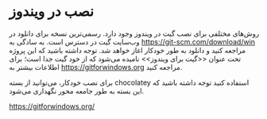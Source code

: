 # نصب در ویندوز
روش‌های مختلفی برای نصب گیت در ویندوز وجود دارد. رسمی‌ترین نسخه برای دانلود در وب‌سایت گیت در دسترس است. به سادگی به <https://git-scm.com/download/win> مراجعه کنید و دانلود به طور خودکار اغاز خواهد شد. توجه داشته باشید که این پروژه تحت عنوان <<گیت برای ویندوز>> نامیده می‌شود که از خود گیت جدا است؛ برای اطلاعات بیشتر به <https://gitforwindows.org> مراجعه کنید.

برای نصب خودکار، می‌توانید از بسته chocolatey استفاده کنید توجه داشته باشید که این بسته به طور جامعه‌ محور نگهداری می‌شود.

<https://gitforwindows.org/>
